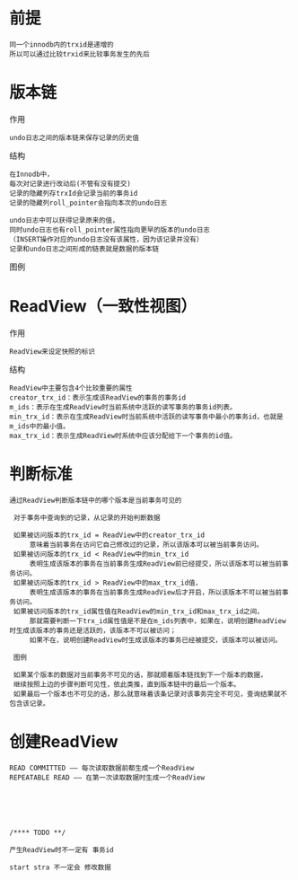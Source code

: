 



# 前提

    同一个innodb内的trxid是递增的
    所以可以通过比较trxid来比较事务发生的先后

# 版本链

作用

    undo日志之间的版本链来保存记录的历史值

结构


    在Innodb中，
    每次对记录进行改动后(不管有没有提交)
    记录的隐藏列存trxId会记录当前的事务id
    记录的隐藏列roll_pointer会指向本次的undo日志
    
    undo日志中可以获得记录原来的值，
    同时undo日志也有roll_pointer属性指向更早的版本的undo日志
    （INSERT操作对应的undo日志没有该属性，因为该记录并没有）
    记录和undo日志之间形成的链表就是数据的版本链
    

图例


# ReadView（一致性视图）

作用

    ReadView来设定快照的标识

结构

    ReadView中主要包含4个比较重要的属性
    creator_trx_id：表示生成该ReadView的事务的事务id
    m_ids：表示在生成ReadView时当前系统中活跃的读写事务的事务id列表。
    min_trx_id：表示在生成ReadView时当前系统中活跃的读写事务中最小的事务id，也就是m_ids中的最小值。
    max_trx_id：表示生成ReadView时系统中应该分配给下一个事务的id值。

# 判断标准

    通过ReadView判断版本链中的哪个版本是当前事务可见的
 
     对于事务中查询到的记录，从记录的开始判断数据
     
     如果被访问版本的trx_id = ReadView中的creator_trx_id
         意味着当前事务在访问它自己修改过的记录，所以该版本可以被当前事务访问。
     如果被访问版本的trx_id < ReadView中的min_trx_id
         表明生成该版本的事务在当前事务生成ReadView前已经提交，所以该版本可以被当前事务访问。
     如果被访问版本的trx_id > ReadView中的max_trx_id值，
         表明生成该版本的事务在当前事务生成ReadView后才开启，所以该版本不可以被当前事务访问。
     如果被访问版本的trx_id属性值在ReadView的min_trx_id和max_trx_id之间，
         那就需要判断一下trx_id属性值是不是在m_ids列表中，如果在，说明创建ReadView时生成该版本的事务还是活跃的，该版本不可以被访问；
         如果不在，说明创建ReadView时生成该版本的事务已经被提交，该版本可以被访问。
         
     图例        
 
     如果某个版本的数据对当前事务不可见的话，那就顺着版本链找到下一个版本的数据，
     继续按照上边的步骤判断可见性，依此类推，直到版本链中的最后一个版本。
     如果最后一个版本也不可见的话，那么就意味着该条记录对该事务完全不可见，查询结果就不包含该记录。
 
   

# 创建ReadView

    READ COMMITTED —— 每次读取数据前都生成一个ReadView
    REPEATABLE READ —— 在第一次读取数据时生成一个ReadView






    /**** TODO **/
    
    产生ReadView时不一定有 事务id  
    
    start stra 不一定会 修改数据
    


